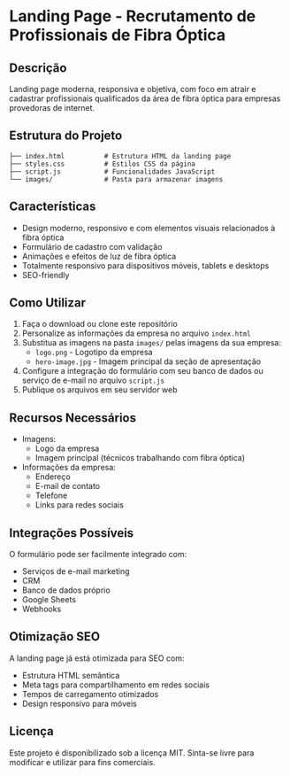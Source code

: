# Landing Page - Recrutamento de Profissionais de Fibra Óptica

## Descrição
Landing page moderna, responsiva e objetiva, com foco em atrair e cadastrar profissionais qualificados da área de fibra óptica para empresas provedoras de internet.

## Estrutura do Projeto

```
├── index.html          # Estrutura HTML da landing page
├── styles.css          # Estilos CSS da página
├── script.js           # Funcionalidades JavaScript
└── images/             # Pasta para armazenar imagens
```

## Características

- Design moderno, responsivo e com elementos visuais relacionados à fibra óptica
- Formulário de cadastro com validação
- Animações e efeitos de luz de fibra óptica
- Totalmente responsivo para dispositivos móveis, tablets e desktops
- SEO-friendly

## Como Utilizar

1. Faça o download ou clone este repositório
2. Personalize as informações da empresa no arquivo `index.html`
3. Substitua as imagens na pasta `images/` pelas imagens da sua empresa:
   - `logo.png` - Logotipo da empresa
   - `hero-image.jpg` - Imagem principal da seção de apresentação
4. Configure a integração do formulário com seu banco de dados ou serviço de e-mail no arquivo `script.js`
5. Publique os arquivos em seu servidor web

## Recursos Necessários

- Imagens:
  - Logo da empresa
  - Imagem principal (técnicos trabalhando com fibra óptica)
- Informações da empresa:
  - Endereço
  - E-mail de contato
  - Telefone
  - Links para redes sociais

## Integrações Possíveis

O formulário pode ser facilmente integrado com:

- Serviços de e-mail marketing
- CRM
- Banco de dados próprio
- Google Sheets
- Webhooks

## Otimização SEO

A landing page já está otimizada para SEO com:

- Estrutura HTML semântica
- Meta tags para compartilhamento em redes sociais
- Tempos de carregamento otimizados
- Design responsivo para móveis

## Licença

Este projeto é disponibilizado sob a licença MIT. Sinta-se livre para modificar e utilizar para fins comerciais. 